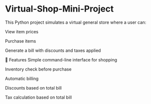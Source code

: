 # Virtual-Shop-Mini-Project
This Python project simulates a virtual general store where a user can:

View item prices

Purchase items

Generate a bill with discounts and taxes applied

📌 Features
Simple command-line interface for shopping

Inventory check before purchase

Automatic billing

Discounts based on total bill

Tax calculation based on total bill
